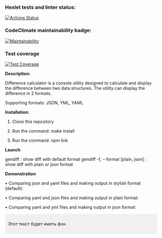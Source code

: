 ### Hexlet tests and linter status:
[![Actions Status](https://github.com/Developer2220/frontend-project-46/actions/workflows/hexlet-check.yml/badge.svg)](https://github.com/Developer2220/frontend-project-46/actions)

### CodeClimate maintainability badge:
[![Maintainability](https://api.codeclimate.com/v1/badges/93130a107a9b3d3a5d56/maintainability)](https://codeclimate.com/github/Developer2220/js-starter-project-46/maintainability)

### Test coverage
[![Test Coverage](https://api.codeclimate.com/v1/badges/5328c7cad9c24377d2d4/test_coverage)](https://codeclimate.com/github/Developer2220/frontend-project-46/test_coverage)

**Description:**

Difference calculator is a console utility designed to calculate and display the difference between two data structures. The utility can display the difference in 2 formats.

Supporting formats: JSON, YML, YAML

**Installation:**

1. Clone this repository

2. Run the command: make install

3. Run the command: npm link

**Launch**

gendiff <filepath1> <filepath2>: show diff with default format
gendiff -f, --format [plain, json] <filepath1> <filepath2>: show diff with plain or json format

**Demonstration**

• Comparing json and yaml files and making output in stylish format (default):

<!-- [![asciicast](https://asciinema.org/a/W7eEyo7B4uQwOv8euYOwyUryG.svg)](https://asciinema.org/a/W7eEyo7B4uQwOv8euYOwyUryG) -->

• Comparing yaml and json files and making output in plain format:


• Comparing yaml and yml files and making output in json format:

<div style="background-color: #f0f0f0; padding: 10px;">
    <p>Этот текст будет иметь фон.</p>
</div>